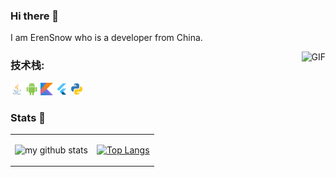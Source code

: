 ### Hi there 👋
I am ErenSnow who is a developer from China. 


<img align="right" alt="GIF" src="https://media.giphy.com/media/bAQH7WXKqtIBrPs7sR/giphy.gif" height="100" />


### **技术栈:**

<a><code><img height="20" src="./images/Java.png"></code></a>
<a><code><img height="20" src="./images/Android.png"></code></a>
<a><code><img height="20" src="./images/Kotlin.png"></code></a>
<a><code><img height="20" src="./images/Flutter.png"></code></a>
<a><code><img height="20" src="./images/Python.png"></code></a>


### Stats 🌱

<table cellspacing="0" cellpadding="0" style="border: none">
  <tr>
    <td>
      
![my github stats](https://github-readme-stats.vercel.app/api?username=ErenSnow&hide=contribs,prs&count_private=true&show_icons=true&theme=onedark)
    </td>
    <td>
      
[![Top Langs](https://github-readme-stats.vercel.app/api/top-langs/?username=ErenSnow&layout=compact)](https://github.com/anuraghazra/github-readme-stats)  
    </td>
    </tr> 

